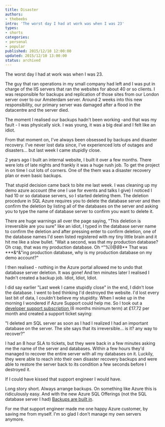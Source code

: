 ```yaml
---
title: Disaster
authors:
- thebeebs
intro: 'The worst day I had at work was when I was 23'
types:
- shorts
categories:
- personal
- popular
published: 2015/12/10 12:00:00
updated: 2015/12/10 13:00:00
status: archived
---
```


The worst day I had at work was when I was 23.

The guy that ran operations in my small company had left and I was put in charge of the IIS servers that ran the websites for about 40 or so clients. I was responsible for backups and replication of those sites from our London server over to our Amsterdam server. Around 2 weeks into this new responsibility, our primary server was damaged after a flood in the datacentre and the server died.

The moment I realised our backups hadn't been working -and that was my fault - I was physically sick. I was young, it was a big deal and I felt like an idiot.

From that moment on, I've always been obsessed by backups and disaster recovery. I've never lost data since, I've experienced lots of outages and disasters... but last week I came stupidly close.

2 years ago I built an internal website, I built it over a few months. There were lots of late nights and frankly it was a huge rush job. To get the project in on time I cut lots of corners. One of the them was a disaster recovery plan or even basic backups.

That stupid decision came back to bite me last week. I was cleaning up my demo azure account (the one I use for events and talks I give) I noticed I had 10 or so database servers, so I started deleting them. The deletion procedure in SQL Azure requires you to delete the database server and then confirm the deletion by listing all of the databases on the server and asking you to type the name of database server to confirm you want to delete it.

There are huge warnings all over the page saying, "This deletion is irreversible are you sure" like an idiot, I typed in the database server name to confirm the deletion and after pressing enter to confirm deletion, one of the database names I'd seen listed registered with my tiny little brain and it hit me like a slow bullet. "Wait a second, was that my production database? Oh crap, that was my production database. Oh ^"%))@*8*8** That was ***&^&"ing production database, why is my production database on my demo account?"

I then realised - nothing in the Azure portal allowed me to undo that database server deletion. It was gone! And ten minutes later I realised I hadn't created a backup job. Idiot, Idiot, Idiot.

I did say earlier "Last week I came stupidly close" in the end, I didn't lose the database. I went to bed thinking I'd destroyed the website. I'd lost every last bit of data, I couldn't believe my stupidity. When I woke up in the morning I wondered if Azure Support could help me. So I took out a [developer support subscription ](http://azure.microsoft.com/en-us/support/plans/?WT.mc_id=Support_Plan_510979)(6 months minimum term) at £17.72 per month and created a support ticket saying:

"I deleted am SQL server as soon as I had I realized I had an important database on the server. The site says that its irreversible... is it? any way to recover?"

I had an 8 hour SLA to tickets, but they were back in a few minutes asking me the name of the server and databases. Within a few hours they'd managed to recover the entire server with all my databases on it. Luckily, they were able to reach into their own disaster recovery backups and were able to restore the server back to its condition a few seconds before I destroyed it.

If I could have kissed that support engineer I would have.

Long story short. Always arrange backups. On something like Azure this is ridiculously easy. And with the new Azure SQL Offerings (not the SQL database server I had) [Backups are built in](https://msdn.microsoft.com/en-us/library/azure/jj650016.aspx).

For me that support engineer made me one happy Azure customer, by saving me from myself. I'm so glad I don't manage my own servers anymore.